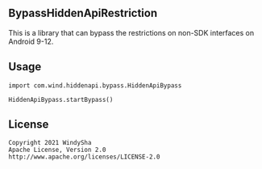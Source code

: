 ## BypassHiddenApiRestriction
This is a library that can bypass the restrictions on non-SDK interfaces on Android 9-12.

## Usage
```
import com.wind.hiddenapi.bypass.HiddenApiBypass

HiddenApiBypass.startBypass()
```
## License
```
Copyright 2021 WindySha
Apache License, Version 2.0
http://www.apache.org/licenses/LICENSE-2.0
```
